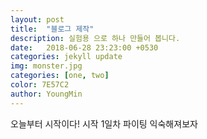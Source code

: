 ```yaml
---
layout: post
title:  "블로그 제작"
description: 실험용 으로 하나 만들어 봅니다.
date:   2018-06-28 23:23:00 +0530
categories: jekyll update
img: monster.jpg
categories: [one, two]
color: 7E57C2
author: YoungMin
---
```

오늘부터 시작이다! 시작 1일차 파이팅 익숙해져보자

[jekyll-docs]: http://jekyllrb.com/docs/home
[jekyll-gh]:   https://github.com/jekyll/jekyll
[jekyll-talk]: https://talk.jekyllrb.com/
